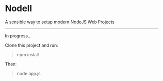 NodeII
========
A sensible way to setup modern NodeJS Web Projects
_____________________________________________________
In progress...

Clone this project and run:

> npm install
   
Then:

> node app.js